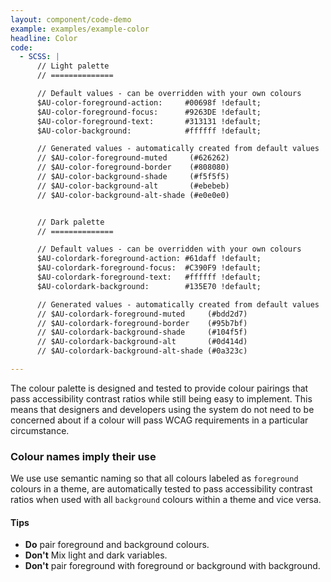 ```yaml
---
layout: component/code-demo
example: examples/example-color
headline: Color
code:
  - SCSS: |
      // Light palette
      // ==============

      // Default values - can be overridden with your own colours
      $AU-color-foreground-action:     #00698f !default;
      $AU-color-foreground-focus:      #9263DE !default;
      $AU-color-foreground-text:       #313131 !default;
      $AU-color-background:            #ffffff !default;

      // Generated values - automatically created from default values
      // $AU-color-foreground-muted     (#626262)
      // $AU-color-foreground-border    (#808080)
      // $AU-color-background-shade     (#f5f5f5)
      // $AU-color-background-alt       (#ebebeb)
      // $AU-color-background-alt-shade (#e0e0e0)


      // Dark palette
      // ==============

      // Default values - can be overridden with your own colours
      $AU-colordark-foreground-action: #61daff !default;
      $AU-colordark-foreground-focus:  #C390F9 !default;
      $AU-colordark-foreground-text:   #ffffff !default;
      $AU-colordark-background:        #135E70 !default;

      // Generated values - automatically created from default values
      // $AU-colordark-foreground-muted     (#bdd2d7)
      // $AU-colordark-foreground-border    (#95b7bf)
      // $AU-colordark-background-shade     (#104f5f)
      // $AU-colordark-background-alt       (#0d414d)
      // $AU-colordark-background-alt-shade (#0a323c)

---
```


The colour palette is designed and tested to provide colour pairings that pass accessibility contrast ratios while still being easy to implement. This means that designers and developers using the system do not need to be concerned about if a colour will pass WCAG requirements  in a particular circumstance.

### Colour names imply their use

We use use semantic naming so that all colours labeled as `foreground` colours in a theme, are automatically tested to pass accessibility contrast ratios when used with all `background` colours within a theme and vice versa.

#### Tips

- **Do** pair foreground and background colours.
- **Don't** Mix light and dark variables.
- **Don't** pair foreground with foreground or background with background.
